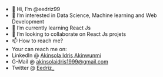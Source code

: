 - 👋 Hi, I’m @eedriz99
- 👀 I’m interested in Data Science, Machine learning and Web Development
- 🌱 I’m currently learning React Js
- 💞️ I’m looking to collaborate on React Js projets
- 📫 How to reach me?
- Your can reach me on:
- LinkedIn @ [Akinsola Idris Akinwunmi](https://www.linkedin.com/akinsola-idris-29b35620a)
- G-Mail @ akinsolaidris1999@gmail.com
- Twitter @ [Eedriz_](https://www.twitter.com/eedriz_)

<!---
eedriz99/eedriz99 is a ✨ special ✨ repository because its `README.md` (this file) appears on your GitHub profile.
You can click the Preview link to take a look at your changes.
--->
